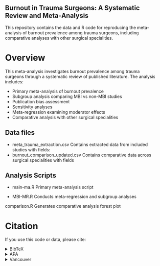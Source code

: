 ## Burnout in Trauma Surgeons: A Systematic Review and Meta-Analysis

This repository contains the data and R code for reproducing the meta-analysis of burnout prevalence among trauma surgeons, including comparative analyses with other surgical specialities.

# Overview

This meta-analysis investigates burnout prevalence among trauma surgeons through a systematic review of published literature. The analysis includes:

* Primary meta-analysis of burnout prevalence 
* Subgroup analysis comparing MBI vs non-MBI studies
* Publication bias assessment
* Sensitivity analyses
* Meta-regression examining moderator effects
* Comparative analysis with other surgical specialities

## Data files
* meta_trauma_extraction.csv
Contains extracted data from included studies with fields:
* burnout_comparison_updated.csv
Contains comparative data across surgical specialities with fields

## Analysis Scripts
* main-ma.R
Primary meta-analysis script

* MBI-MR.R
Conducts meta-regression and subgroup analyses

comparison.R
Generates comparative analysis forest plot

# Citation
If you use this code or data, please cite:

<details>
<summary>BibTeX</summary>
<pre><code>@article{kirdarsmith2024burnout,
  title={Prevalence of burnout among Trauma Surgeons: A systematic review and meta-analysis},
  author={Kirdar-Smith, Sebastian Knight, Alec and Twumasi, Ricardo},
  journal={[Journal Pending]},
  year={2024},
  publisher={[Publisher Pending]},
  doi={[DOI Pending]}
}
</code></pre>
</details>
<details>
<summary>APA</summary>
<pre><code>Kirdar-Smith, S., Knight, A., & Twumasi, R. (2024). Prevalence of burnout among Trauma Surgeons: A systematic review and meta-analysis. [Journal Pending].</code></pre>
</details>
<details>
<summary>Vancouver</summary>
<pre><code>Kirdar-Smith S, Knight A, Twumasi R. Prevalence of burnout among Trauma Surgeons: A systematic review and meta-analysis. [Journal Pending]. 2024.</code></pre>
</details>
